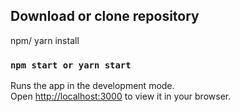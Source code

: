 ## Download or clone repository

npm/ yarn install

### `npm start or yarn start`

Runs the app in the development mode.\
Open [http://localhost:3000](http://localhost:3000) to view it in your browser.
